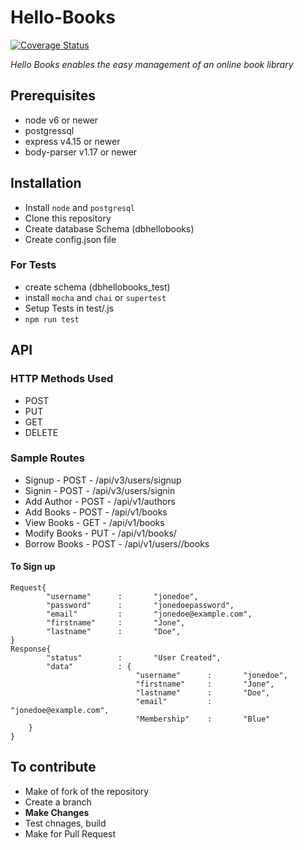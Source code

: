 # Hello-Books
<a href='https://coveralls.io/github/fidelisojeah/Hello-Books?branch=master'><img src='https://coveralls.io/repos/github/fidelisojeah/Hello-Books/badge.svg?branch=master' alt='Coverage Status' /></a>
<!--<a href="https://travis-ci.org/fidelisojeah/Hello-Books"><img src="https://travis-ci.org/fidelisojeah/Hello-Books.svg?branch=master" alt="Build Status" /></a>-->

*Hello Books enables the easy management of an online book library*

## Prerequisites
- node v6 or newer
- postgressql
- express v4.15 or newer
- body-parser v1.17 or newer

## Installation
- Install `node` and `postgresql`
- Clone this repository
- Create database Schema (dbhellobooks)
- Create config.json file

### For Tests
- create schema (dbhellobooks_test)
- install `mocha` and `chai` or `supertest`
- Setup Tests in test/.js
- `npm run test`

## API

### HTTP Methods Used
- POST
- PUT
- GET
- DELETE

### Sample Routes
- Signup         - POST          - /api/v3/users/signup
- Signin         - POST          - /api/v3/users/signin
- Add Author     - POST          - /api/v1/authors
- Add Books      - POST          - /api/v1/books
- View Books     - GET           - /api/v1/books
- Modify Books   - PUT           - /api/v1/books/<bookId>
- Borrow Books   - POST          - /api/v1/users/<userId>/books

#### To Sign up
```
Request{
        "username"      :       "jonedoe",
        "password"      :       "jonedoepassword",
        "email"         :       "jonedoe@example.com",
        "firstname"     :       "Jone",
        "lastname"      :       "Doe",
}
Response{
        "status"        :       "User Created",
        "data"          : {
                            "username"      :       "jonedoe",
                            "firstname"     :       "Jone",
                            "lastname"      :       "Doe",
                            "email"         :       "jonedoe@example.com",
                            "Membership"    :       "Blue" 
    }
}
```


## To contribute
- Make of fork of the repository
- Create a branch
- **Make Changes**
- Test chnages, build
- Make for Pull Request

